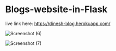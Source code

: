 # Blogs-website-in-Flask
  live link here:
    https://dinesh-blog.herokuapp.com/
    
![Screenshot (6)](https://user-images.githubusercontent.com/59863035/147814490-7d2f30d4-a2c6-43cd-a673-a1fdcc3dac8d.png)

![Screenshot (7)](https://user-images.githubusercontent.com/59863035/147814494-73c513a3-f982-4e74-ad69-aaaa70ec1dfc.png)
